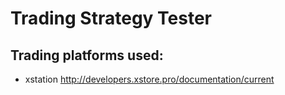 # Trading Strategy Tester

## Trading platforms used:
- xstation http://developers.xstore.pro/documentation/current
